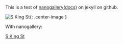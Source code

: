 
This is a test of [nanogallery](https://nanogallery2.nanostudio.org/)[(docs)](https://nanogallery2.nanostudio.org/documentation.html#ngy2_gallery) on jekyll on github.


![S King St](http://cdn.boidem.org/2017/2702SKingSeattle.JPG){: .center-image }

With nanogallery:

<!-- nanogallery2 portable - http://nano.gallery -->
<script type="text/javascript" src="http://cdn.boidem.org/js/jquery-3.2.1.min.js"></script>
<link    href="http://cdn.boidem.org/js/css/nanogallery2.min.css" rel="stylesheet" type="text/css">
<script type="text/javascript" src="http://cdn.boidem.org/js/jquery.nanogallery2.min.js"></script>

<div id="nanogallery2" data-nanogallery2>
<a href="http://cdn.boidem.org/2017/2702SKingSeattle.JPG">S King St</a>
</div>
<!-- end nanogallery2 -->


